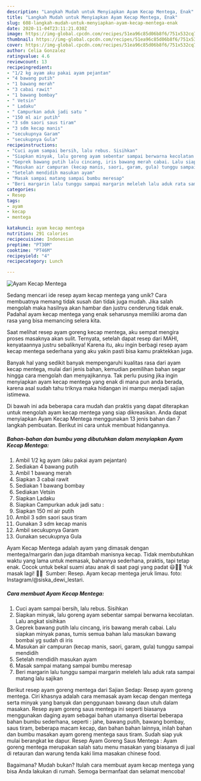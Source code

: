 ```yaml
---
description: "Langkah Mudah untuk Menyiapkan Ayam Kecap Mentega, Enak"
title: "Langkah Mudah untuk Menyiapkan Ayam Kecap Mentega, Enak"
slug: 608-langkah-mudah-untuk-menyiapkan-ayam-kecap-mentega-enak
date: 2020-11-04T23:11:21.030Z
image: https://img-global.cpcdn.com/recipes/51ea96c85d06b8f6/751x532cq70/ayam-kecap-mentega-foto-resep-utama.jpg
thumbnail: https://img-global.cpcdn.com/recipes/51ea96c85d06b8f6/751x532cq70/ayam-kecap-mentega-foto-resep-utama.jpg
cover: https://img-global.cpcdn.com/recipes/51ea96c85d06b8f6/751x532cq70/ayam-kecap-mentega-foto-resep-utama.jpg
author: Celia Gonzalez
ratingvalue: 4.6
reviewcount: 13
recipeingredient:
- "1/2 kg ayam aku pakai ayam pejantan"
- "4 bawang putih"
- "1 bawang merah"
- "3 cabai rawit"
- "1 bawang bombay"
- " Vetsin"
- " Ladaku"
- " Campurkan aduk jadi satu "
- "150 ml air putih"
- "3 sdm saori saus tiram"
- "3 sdm kecap manis"
- "secukupnya Garam"
- "secukupnya Gula"
recipeinstructions:
- "Cuci ayam sampai bersih, lalu rebus. Sisihkan"
- "Siapkan minyak, lalu goreng ayam sebentar sampai berwarna kecolatan. Lalu angkat sisihkan"
- "Geprek bawang putih lalu cincang, iris bawang merah cabai. Lalu siapkan minyak panas, tumis semua bahan lalu masukan bawang bombai yg sudah di iris"
- "Masukan air campuran (kecap manis, saori, garam, gula) tunggu sampai mendidih"
- "Setelah mendidih masukan ayam"
- "Masak sampai matang sampai bumbu meresap"
- "Beri margarin lalu tunggu sampai margarin meleleh lalu aduk rata sampai matang lalu sajikan"
categories:
- Resep
tags:
- ayam
- kecap
- mentega

katakunci: ayam kecap mentega 
nutrition: 291 calories
recipecuisine: Indonesian
preptime: "PT30M"
cooktime: "PT46M"
recipeyield: "4"
recipecategory: Lunch

---
```



![Ayam Kecap Mentega](https://img-global.cpcdn.com/recipes/51ea96c85d06b8f6/751x532cq70/ayam-kecap-mentega-foto-resep-utama.jpg)

Sedang mencari ide resep ayam kecap mentega yang unik? Cara membuatnya memang tidak susah dan tidak juga mudah. Jika salah mengolah maka hasilnya akan hambar dan justru cenderung tidak enak. Padahal ayam kecap mentega yang enak seharusnya memiliki aroma dan rasa yang bisa memancing selera kita.

Saat melihat resep ayam goreng kecap mentega, aku sempat mengira proses masaknya akan sulit. Ternyata, setelah dapat resep dari MAHI, kenyataannya justru sebaliknya! Karena itu, aku ingin berbagi resep ayam kecap mentega sederhana yang aku yakin pasti bisa kamu praktekkan juga.

Banyak hal yang sedikit banyak mempengaruhi kualitas rasa dari ayam kecap mentega, mulai dari jenis bahan, kemudian pemilihan bahan segar hingga cara mengolah dan menyajikannya. Tak perlu pusing jika ingin menyiapkan ayam kecap mentega yang enak di mana pun anda berada, karena asal sudah tahu triknya maka hidangan ini mampu menjadi sajian istimewa.


Di bawah ini ada beberapa cara mudah dan praktis yang dapat diterapkan untuk mengolah ayam kecap mentega yang siap dikreasikan. Anda dapat menyiapkan Ayam Kecap Mentega menggunakan 13 jenis bahan dan 7 langkah pembuatan. Berikut ini cara untuk membuat hidangannya.

<!--inarticleads1-->

##### Bahan-bahan dan bumbu yang dibutuhkan dalam menyiapkan Ayam Kecap Mentega:

1. Ambil 1/2 kg ayam (aku pakai ayam pejantan)
1. Sediakan 4 bawang putih
1. Ambil 1 bawang merah
1. Siapkan 3 cabai rawit
1. Sediakan 1 bawang bombay
1. Sediakan  Vetsin
1. Siapkan  Ladaku
1. Siapkan  Campurkan aduk jadi satu :
1. Siapkan 150 ml air putih
1. Ambil 3 sdm saori saus tiram
1. Gunakan 3 sdm kecap manis
1. Ambil secukupnya Garam
1. Gunakan secukupnya Gula


Ayam Kecap Mentega adalah ayam yang dimasak dengan mentega/margarin dan juga ditambah manisnya kecap. Tidak membutuhkan waktu yang lama untuk memasak, bahannya sederhana, praktis, tapi tetap enak. Cocok untuk bekal suami atau anak di saat pagi yang padat 😃👍🏻 Yuk masak lagi! 👩‍🍳 ️ Sumber: Resep. Ayam kecap mentega jeruk limau. foto: Instagram/@siska_dewi_lestari. 

<!--inarticleads2-->

##### Cara membuat Ayam Kecap Mentega:

1. Cuci ayam sampai bersih, lalu rebus. Sisihkan
1. Siapkan minyak, lalu goreng ayam sebentar sampai berwarna kecolatan. Lalu angkat sisihkan
1. Geprek bawang putih lalu cincang, iris bawang merah cabai. Lalu siapkan minyak panas, tumis semua bahan lalu masukan bawang bombai yg sudah di iris
1. Masukan air campuran (kecap manis, saori, garam, gula) tunggu sampai mendidih
1. Setelah mendidih masukan ayam
1. Masak sampai matang sampai bumbu meresap
1. Beri margarin lalu tunggu sampai margarin meleleh lalu aduk rata sampai matang lalu sajikan


Berikut resep ayam goreng mentega dari Sajian Sedap: Resep ayam goreng mentega. Ciri khasnya adalah cara memasak ayam kecap dengan mentega serta minyak yang banyak dan penggunaan bawang daun utuh dalam masakan. Resep ayam goreng saus mentega ini seperti biasanya menggunakan daging ayam sebagai bahan utamanya disertai beberapa bahan bumbu sederhana, seperti : jahe, bawang putih, bawang bombay, saus tiram, beberapa macam kecap, dan bahan bahan lainnya, inilah bahan dan bumbu masakan ayam goreng mentega saus tiram. Sudah siap yuk mulai berangkat ke dapur. Resep Ayam Goreng Saus Mentega : Ayam goreng mentega merupakan salah satu menu masakan yang biasanya di jual di retauran dan warung tenda kaki lima masakan chinese food. 

Bagaimana? Mudah bukan? Itulah cara membuat ayam kecap mentega yang bisa Anda lakukan di rumah. Semoga bermanfaat dan selamat mencoba!
